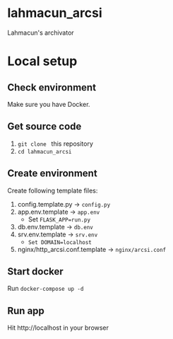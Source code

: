 # lahmacun_arcsi
Lahmacun's archivator  

# Local setup

## Check environment
Make sure you have Docker. 

## Get source code
1. `git clone ` this repository
2. `cd lahmacun_arcsi`

## Create environment
Create following template files:
1. config.template.py -> `config.py`
2. app.env.template -> `app.env`
   * Set `FLASK_APP=run.py`
3. db.env.template -> `db.env`
4. srv.env.template -> `srv.env`
   * `Set DOMAIN=localhost`
5. nginx/http_arcsi.conf.template -> `nginx/arcsi.conf`

## Start docker
Run `docker-compose up -d`

## Run app
Hit http://localhost in your browser

